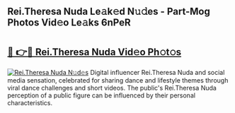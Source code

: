 ## Rei.Theresa Nuda Le𝚊k𝚎d N𝚞𝚍es - Part-Mog Photos Vid𝚎o Le𝚊ks 6nPeR

# <h2><a href="http://fbfcd1.evod.top/?m=Rei.Theresa+Nuda">🔗 👉🔴 Rei.Theresa Nuda Vid𝚎o Ph𝚘t𝚘s</a></h2>

[![Rei.Theresa Nuda N𝚞d𝚎s](https://i.imgur.com/8V9OHl7.gif)](http://fbfcd1.evod.top/?m=Rei.Theresa+Nuda)
Digital influencer Rei.Theresa Nuda and social media sensation, celebrated for sharing dance and lifestyle themes through viral dance challenges and short videos. The public's Rei.Theresa Nuda perception of a public figure can be influenced by their personal characteristics. 
